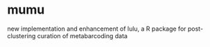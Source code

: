 # mumu
new implementation and enhancement of lulu, a R package for post-clustering curation of metabarcoding data
